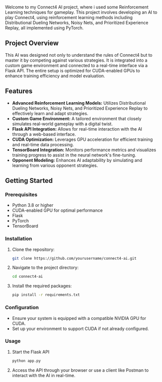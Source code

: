 
Welcome to my Connect4 AI project, where i used some Reinforcement Learning techniques for gameplay. This project involves developing an AI to play Connect4, using  reinforcement learning methods including Distributional Dueling Networks, Noisy Nets, and Prioritized Experience Replay, all implemented using PyTorch.

## Project Overview

This AI was designed not only to understand the rules of Connect4 but to master it by competing against various strategies. It is integrated into a custom game environment and connected to a real-time interface via a Flask API. The entire setup is optimized for CUDA-enabled GPUs to enhance training efficiency and model evaluation.

## Features

- **Advanced Reinforcement Learning Models:** Utilizes Distributional Dueling Networks, Noisy Nets, and Prioritized Experience Replay to effectively learn and adapt strategies.
- **Custom Game Environment:** A tailored environment that closely simulates real-world gameplay with a digital twist.
- **Flask API Integration:** Allows for real-time interaction with the AI through a web-based interface.
- **CUDA Optimization:** Leverages GPU acceleration for efficient training and real-time data processing.
- **TensorBoard Integration:** Monitors performance metrics and visualizes training progress to assist in the neural network's fine-tuning.
- **Opponent Modeling:** Enhances AI adaptability by simulating and learning from various opponent strategies.

## Getting Started

### Prerequisites

- Python 3.8 or higher
- CUDA-enabled GPU for optimal performance
- Flask
- PyTorch
- TensorBoard

### Installation

1. Clone the repository:
   ```bash
   git clone https://github.com/yourusername/connect4-ai.git
2. Navigate to the project directory:
   ```bash
   cd connect4-ai
3. Install the required packages:
   ```bash
   pip install -r requirements.txt

### Configuration
- Ensure your system is equipped with a compatible NVIDIA GPU for CUDA.
- Set up your environment to support CUDA if not already configured.

### Usage
1. Start the Flask API
   ```bash
   python app.py
2. Access the API through your browser or use a client like Postman to interact with the AI in real-time.
